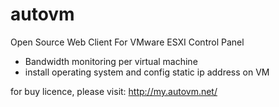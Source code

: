 # autovm
Open Source Web Client For VMware ESXI Control Panel

* Bandwidth monitoring per virtual machine
* install operating system and config static ip address on VM

for buy licence, please visit:
http://my.autovm.net/
